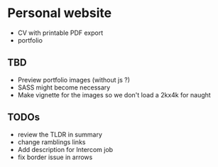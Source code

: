 # Personal website
 - CV with printable PDF export 
 - portfolio

## TBD
 - Preview portfolio images (without  js ?)
 - SASS might become necessary
 - Make vignette for the images so we don't load a 2kx4k for naught

## TODOs
 - review the TLDR in summary
 - change ramblings links
 - Add description for Intercom job
 - fix border issue in arrows